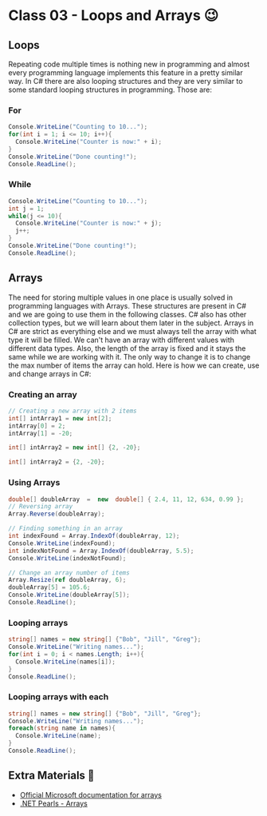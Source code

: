 # Class 03 - Loops and Arrays 😉

## Loops

Repeating code multiple times is nothing new in programming and almost every programming language implements this feature in a pretty similar way. In C# there are also looping structures and they are very similar to some standard looping structures in programming. Those are:

### For

```csharp
Console.WriteLine("Counting to 10...");
for(int i = 1; i <= 10; i++){
  Console.WriteLine("Counter is now:" + i);
}
Console.WriteLine("Done counting!");
Console.ReadLine();
```

### While

```csharp
Console.WriteLine("Counting to 10...");
int j = 1;
while(j <= 10){
  Console.WriteLine("Counter is now:" + j);
  j++;
}
Console.WriteLine("Done counting!");
Console.ReadLine();
```

## Arrays

The need for storing multiple values in one place is usually solved in programming languages with Arrays. These structures are present in C# and we are going to use them in the following classes. C# also has other collection types, but we will learn about them later in the subject. Arrays in C# are strict as everything else and we must always tell the array with what type it will be filled. We can't have an array with different values with different data types. Also, the length of the array is fixed and it stays the same while we are working with it. The only way to change it is to change the max number of items the array can hold. Here is how we can create, use and change arrays in C#:

### Creating an array

```csharp
// Creating a new array with 2 items 
int[] intArray1 = new int[2];
intArray[0] = 2;
intArray[1] = -20;
```

```csharp
int[] intArray2 = new int[] {2, -20};
```

```csharp
int[] intArray2 = {2, -20};
```

### Using Arrays

```csharp
double[] doubleArray  =  new  double[] { 2.4, 11, 12, 634, 0.99 };
// Reversing array
Array.Reverse(doubleArray);

// Finding something in an array
int indexFound = Array.IndexOf(doubleArray, 12);
Console.WriteLine(indexFound);
int indexNotFound = Array.IndexOf(doubleArray, 5.5);
Console.WriteLine(indexNotFound);

// Change an array number of items
Array.Resize(ref doubleArray, 6);
doubleArray[5] = 105.6;
Console.WriteLine(doubleArray[5]);
Console.ReadLine();
```

### Looping arrays

```csharp
string[] names = new string[] {"Bob", "Jill", "Greg"};
Console.WriteLine("Writing names...");
for(int i = 0; i < names.Length; i++){
  Console.WriteLine(names[i]);
}
Console.ReadLine();
```

### Looping arrays with each

```csharp
string[] names = new string[] {"Bob", "Jill", "Greg"};
Console.WriteLine("Writing names...");
foreach(string name in names){
  Console.WriteLine(name);
}
Console.ReadLine();
```

## Extra Materials 📘

* [Official Microsoft documentation for arrays](https://docs.microsoft.com/en-us/dotnet/csharp/tour-of-csharp/arrays)
* [.NET Pearls - Arrays](https://www.dotnetperls.com/array)
